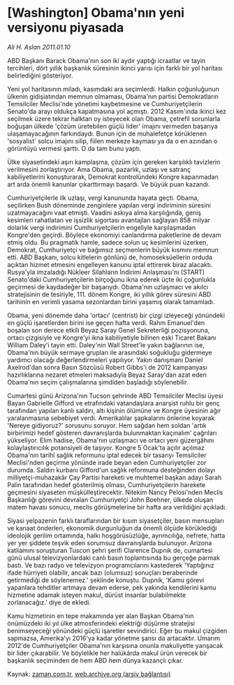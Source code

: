 # [Washington] Obama'nın yeni versiyonu piyasada

*Ali H. Aslan 2011.01.10*

<td class="columnist-detail">
<p>ABD Başkanı Barack Obama'nın son iki aydır yaptığı icraatlar ve tayin tercihleri, dört yıllık başkanlık süresinin ikinci yarısı için farklı bir yol haritası belirlediğini gösteriyor.</p>
<p>
<div id="haberMetinDiv">
<p>Yeni yol haritasının miladı, kasımdaki ara seçimlerdi. Halkın çoğunluğunun ülkenin gidişiatından memnun olmaması, Obama'nın partisi Demokratların Temsilciler Meclisi'nde yönetimi kaybetmesine ve Cumhuriyetçilerin Senato'da arayı oldukça kapatmasına yol açmıştı. 2012 Kasım'ında ikinci kez seçilmek üzere tekrar halktan oy isteyecek olan Obama, çetrefil sorunlarla boğuşan ülkede 'çözüm üretebilen güçlü lider' imajını vermeden başarıya ulaşamayacağının farkındaydı. Bunun için de muhalefetçe körüklenen 'sosyalist' solcu imajını silip, fiilen merkeze kayması ya da o en azından o görüntüyü vermesi şarttı. O da tam bunu yaptı.
<p>Ülke siyasetindeki aşırı kamplaşma, çözüm için gereken karşılıklı tavizlerin verilmesini zorlaştırıyor. Ama Obama, pazarlık, uzlaşı ve satranç kabiliyetlerini konuşturarak, Demokrat kontrolündeki Kongre kapanmadan art arda önemli kanunlar çıkarttırmayı başardı. Ve büyük puan kazandı.
<p>Cumhuriyetçilerle ilk uzlaşı, vergi kanununda hayata geçti. Obama, seçilirken Bush döneminde zenginlere yapılan vergi indiriminin süresini uzatmayacağını vaat etmişti. Vaadini askıya alma karşılığında, geniş kesimleri rahatlatan ve işsizlik sigortası avantajları sağlayan 858 milyar dolarlık vergi indirimini Cumhuriyetçilerin engeliyle karşılaşmadan Kongre'den geçirdi. Böylece ekonomiyi canlandırma paketlerine de devam etmiş oldu. Bu pragmatik hamle, sadece solun uç kesimlerini üzerken, Demokrat, Cumhuriyetçi ve bağımsız seçmenlerin büyük kısmını memnun etti. ABD Başkanı, solcu kitlelerin gönlünü de, homoseksüellerin orduda açıktan hizmet etmesini engelleyen kanunu iptal ettirerek biraz alacaktı. Rusya'yla imzaladığı Nükleer Silahların İndirimi Anlaşması'nı (START) Senato'daki Cumhuriyetçilerin birçoğunu ikna ederek üçte iki çoğunlukla geçirmesi de kaydadeğer bir başarıydı. Obama'nın uzlaşmacı ve akılcı stratejisinin de tesiriyle, 111. dönem Kongre, iki yıllık görev süresini ABD tarihinin en verimli yasama sezonlardan birini yaşamış olarak tamamladı.
<p>Obama, yeni dönemde daha 'ortacı' (centrist) bir çizgi izleyeceği yönündeki en güçlü işaretlerden birini ise geçen hafta verdi. Rahm Emanuel'den boşalan son derece etkili Beyaz Saray Genel Sekreterliği pozisyonuna, ortacı çizgisiyle ve Kongre'yi ikna kabiliyetiyle bilinen eski Ticaret Bakanı William Daley'i tayin etti. Daley'nin Wall Street'le yakın bağlarının ise, Obama'nın büyük sermaye grupları ile arasındaki soğukluğu gidermeye yardımcı olacağı değerlendirmeleri yapılıyor. Yakın danışmanı Daniel Axelrod'dan sonra Basın Sözcüsü Robert Gibbs'i de 2012 kampanyası hazırlıklarına nezaret etmeleri maksadıyla Beyaz Saray'dan azat eden Obama'nın seçim çalışmalarına şimdiden başladığı söylenebilir.
<p>Cumartesi günü Arizona'nın Tucson şehrinde ABD Temsilciler Meclisi üyesi Bayan Gabrielle Gifford ve etrafındaki vatandaşlara anarşist ruhlu bir genç tarafından yapılan kanlı saldırı, altı kişinin ölümüne ve Kongre üyesinin ağır yaralanmasına sebebiyet verdi. Amerikalılar şapkalarını önlerine koyarak 'Nereye gidiyoruz?' sorusunu soruyor. Hem sağdan hem soldan 'artık birbirimizi hedef gösteren davranışlarda bulunmaktan kaçınalım' çağrıları yükseliyor. Elim hadise, Obama'nın uzlaşmacı ve ortacı yeni güzergâhını kolaylaştırıcılık potansiyeli de taşıyor. Kongre 5 Ocak'ta açılır açılmaz Obama'nın tarihî sağlık reformunu iptal edecek bir tasarıyı Temsilciler Meclisi'nden geçirme yönünde irade beyan eden Cumhuriyetçiler zor durumda. Saldırı kurbanı Gifford'un sağlık reformuna desteğinden dolayı milliyetçi-muhazakâr Çay Partisi hareketi ve muhtemel başkan adayı Sarah Palin tarafından hedef gösterilmiş olması, Cumhuriyetçilerin harekete geçmesini siyaseten müşkülleştirecektir. Nitekim Nancy Pelosi'nden Meclis Başkanlığı görevini devralan Cumhuriyetçi John Boehner, ülkede oluşan matem havası sonucu, meclis görüşmelerine bir hafta ara verildiğini açıkladı.
<p>Siyasi yelpazenin farklı taraflarından bir kısım siyasetçiler, basın mensupları ve kanaat önderleri, ekonomik durgunluğun da önemli ölçüde körüklediği ideolojik gerilim ortamında, halkı hoşgörüsüzlüğe, ayrımcılığa, nefrete, hatta yer yer şiddete teşvik eden sorumsuz davranışlarda bulunuyor. Arizona katliamını soruşturan Tuscon şehri şerifi Clarence Dupnik de, cumartesi günü ulusal televizyonlardaki canlı basın toplantısında bu gerçeğe parmak bastı. Ve bazı radyo ve televizyon programcılarını kastederek 'Yaptığınız ifade hürriyeti olabilir, ancak bazı (olumsuz) sonuçları beraberinde getirmediği de söylenemez.' şeklinde konuştu. Dupnik, 'Kamu görevi yapanlara tehditler artmaya devam ederse, pek yakında kendilerini kamu hizmetine adamak isteyen makul, dürüst insanlar bulabilmekte zorlanacağız.' diye de ekledi.
<p>Kamu hizmetinin en tepe makamında yer alan Başkan Obama'nın önümüzdeki iki yıl ülke atmosferindeki elektriği düşürme stratejisi benimseyeceği yönündeki güçlü işaretler sevindirici. Eğer bu makul çizgiden sapmazsa, Amerika'yı 2016'ya kadar yönetme şansı da artacaktır. Umarım 2012'de Cumhuriyetçiler Obama'nın karşısına onunla makuliyette yarışacak bir lider çıkarabilir. Ve böylelikle her halükârda makul ürün verecek bir başkanlık seçiminden de hem ABD hem dünya kazançlı çıkar.
<p></p></p></p></p></p></p></p></p></div>
</p>
<a href="http://web.archive.org/web/20110204051711/mailto:a.aslan@zaman.com.tr">
</a></td>

Kaynak: [zaman.com.tr](http://zaman.com.tr/yazar.do?yazino=1076766), [web.archive.org (arşiv bağlantısı)](http://web.archive.org/web/20110204051711/http://www.zaman.com.tr:80/yazar.do?yazino=1076766)
